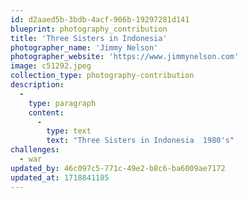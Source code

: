 ```yaml
---
id: d2aaed5b-3bdb-4acf-906b-19297281d141
blueprint: photography_contribution
title: 'Three Sisters in Indonesia'
photographer_name: 'Jimmy Nelson'
photographer_website: 'https://www.jimmynelson.com'
image: c51292.jpeg
collection_type: photography-contribution
description:
  -
    type: paragraph
    content:
      -
        type: text
        text: "Three Sisters in Indonesia  1980's"
challenges:
  - war
updated_by: 46c097c5-771c-49e2-b8c6-ba6009ae7172
updated_at: 1718841185
---
```

